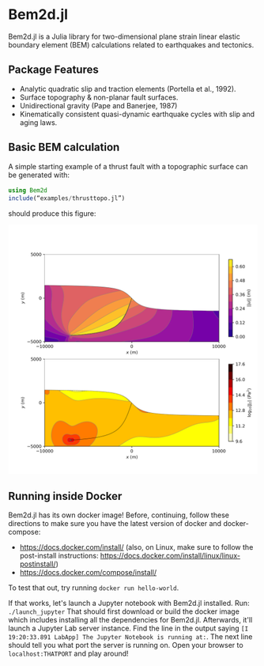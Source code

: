 # Bem2d.jl
Bem2d.jl is a Julia library for two-dimensional plane strain linear elastic boundary element (BEM) calculations related to earthquakes and tectonics.

## Package Features
  - Analytic quadratic slip and traction elements (Portella et al., 1992).
  - Surface topography & non-planar fault surfaces.
  - Unidirectional gravity (Pape and Banerjee, 1987)
  - Kinematically consistent quasi-dynamic earthquake cycles with slip and aging laws.

## Basic BEM calculation
A simple starting example of a thrust fault with a topographic surface can be generated with:

```Julia
using Bem2d
include(“examples/thrusttopo.jl”)
```
should produce this figure:

![ex_thrusttopo](/docs/src/assets/ex_thrusttopo.png)

## Running inside Docker

Bem2d.jl has its own docker image! Before, continuing, follow these directions to make sure you have the latest version of docker and docker-compose:

* https://docs.docker.com/install/ (also, on Linux, make sure to follow the post-install instructions: https://docs.docker.com/install/linux/linux-postinstall/)
* https://docs.docker.com/compose/install/

To test that out, try running `docker run hello-world`. 

If that works, let's launch a Jupyter notebook with Bem2d.jl installed. Run: `./launch_jupyter` That should first download or build the docker image which includes installing all the dependencies for Bem2d.jl. Afterwards, it'll launch a Jupyter Lab server instance. Find the line in the output saying `[I 19:20:33.891 LabApp] The Jupyter Notebook is running at:`. The next line should tell you what port the server is running on. Open your browser to `localhost:THATPORT` and play around! 
